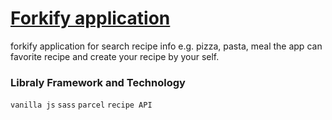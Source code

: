 # [Forkify application](https://forkify-tawatchai-zoo.netlify.app/)
forkify application for search recipe info e.g. pizza, pasta, meal the app can favorite recipe and create your recipe by your self.

### Libraly Framework and Technology
`vanilla js` `sass` `parcel` `recipe API`

